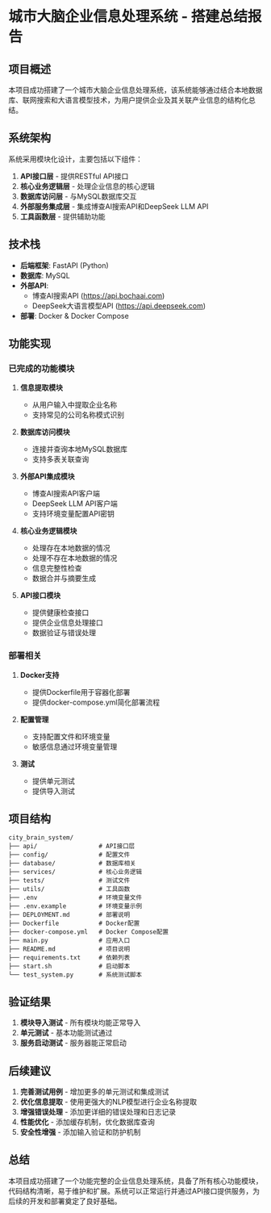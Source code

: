 # 城市大脑企业信息处理系统 - 搭建总结报告

## 项目概述

本项目成功搭建了一个城市大脑企业信息处理系统，该系统能够通过结合本地数据库、联网搜索和大语言模型技术，为用户提供企业及其关联产业信息的结构化总结。

## 系统架构

系统采用模块化设计，主要包括以下组件：

1. **API接口层** - 提供RESTful API接口
2. **核心业务逻辑层** - 处理企业信息的核心逻辑
3. **数据库访问层** - 与MySQL数据库交互
4. **外部服务集成层** - 集成博查AI搜索API和DeepSeek LLM API
5. **工具函数层** - 提供辅助功能

## 技术栈

- **后端框架**: FastAPI (Python)
- **数据库**: MySQL
- **外部API**: 
  - 博查AI搜索API (https://api.bochaai.com)
  - DeepSeek大语言模型API (https://api.deepseek.com)
- **部署**: Docker & Docker Compose

## 功能实现

### 已完成的功能模块

1. **信息提取模块**
   - 从用户输入中提取企业名称
   - 支持常见的公司名称模式识别

2. **数据库访问模块**
   - 连接并查询本地MySQL数据库
   - 支持多表关联查询

3. **外部API集成模块**
   - 博查AI搜索API客户端
   - DeepSeek LLM API客户端
   - 支持环境变量配置API密钥

4. **核心业务逻辑模块**
   - 处理存在本地数据的情况
   - 处理不存在本地数据的情况
   - 信息完整性检查
   - 数据合并与摘要生成

5. **API接口模块**
   - 提供健康检查接口
   - 提供企业信息处理接口
   - 数据验证与错误处理

### 部署相关

1. **Docker支持**
   - 提供Dockerfile用于容器化部署
   - 提供docker-compose.yml简化部署流程

2. **配置管理**
   - 支持配置文件和环境变量
   - 敏感信息通过环境变量管理

3. **测试**
   - 提供单元测试
   - 提供导入测试

## 项目结构

```
city_brain_system/
├── api/                 # API接口层
├── config/              # 配置文件
├── database/            # 数据库相关
├── services/            # 核心业务逻辑
├── tests/               # 测试文件
├── utils/               # 工具函数
├── .env                 # 环境变量文件
├── .env.example         # 环境变量示例
├── DEPLOYMENT.md        # 部署说明
├── Dockerfile           # Docker配置
├── docker-compose.yml   # Docker Compose配置
├── main.py              # 应用入口
├── README.md            # 项目说明
├── requirements.txt     # 依赖列表
├── start.sh             # 启动脚本
└── test_system.py       # 系统测试脚本
```

## 验证结果

1. **模块导入测试** - 所有模块均能正常导入
2. **单元测试** - 基本功能测试通过
3. **服务启动测试** - 服务器能正常启动

## 后续建议

1. **完善测试用例** - 增加更多的单元测试和集成测试
2. **优化信息提取** - 使用更强大的NLP模型进行企业名称提取
3. **增强错误处理** - 添加更详细的错误处理和日志记录
4. **性能优化** - 添加缓存机制，优化数据库查询
5. **安全性增强** - 添加输入验证和防护机制

## 总结

本项目成功搭建了一个功能完整的企业信息处理系统，具备了所有核心功能模块，代码结构清晰，易于维护和扩展。系统可以正常运行并通过API接口提供服务，为后续的开发和部署奠定了良好基础。